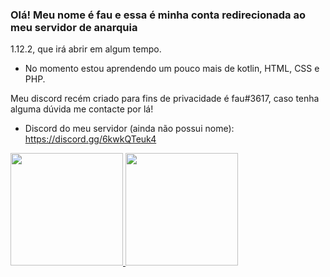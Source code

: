 ### Olá! Meu nome é fau e essa é minha conta redirecionada ao meu servidor de anarquia 
1.12.2, que irá abrir em algum tempo.

- No momento estou aprendendo um pouco mais de kotlin, HTML, CSS e PHP.

Meu discord recém criado para fins de privacidade é fau#3617, caso tenha alguma dúvida me contacte por lá!

- Discord do meu servidor (ainda não possui nome): https://discord.gg/6kwkQTeuk4

<div>
  <a href="https://beacons.ai/YTfauu">
  <img height="180em" src="https://github-readme-stats.vercel.app/api?username=YTfauu&show_icons=true&theme=dark&include_all_commits=true&count_private=true"/>
  <img height="180em" src="https://github-readme-stats.vercel.app/api/top-langs/?username=YTfauu&layout=compact&langs_count=16&theme=dark"/>
</div>
